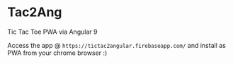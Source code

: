 # Tac2Ang

Tic Tac Toe PWA via Angular 9

Access the app @ `https://tictac2angular.firebaseapp.com/` and install as PWA from your chrome browser :)
